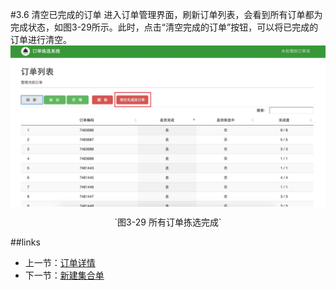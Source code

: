 #3.6 清空已完成的订单
进入订单管理界面，刷新订单列表，会看到所有订单都为完成状态，如图3-29所示。此时，点击“清空完成的订单”按钮，可以将已完成的订单进行清空。
<img src="images/订单列表中全部完成.png" width = "" height = "" alt="拣选系统" align=center />
 <p align=center> `图3-29 所有订单拣选完成` </p>

##links
+ 上一节：[订单详情](3.5.md)
+ 下一节：[新建集合单](3.7.md)